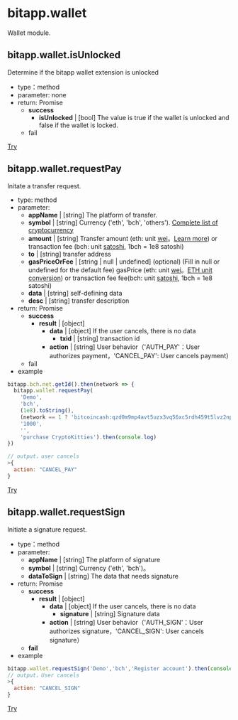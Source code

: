 # bitapp.wallet

Wallet module.

<!-- ## bitapp.wallet.requestUnlock

Request to unlock

- Type：method
- Parameter: 
  - appName Name of the application requesting the user to unlock the wallet
- Return: Promise
  - success
    - status | [string] When the unlock is successful，return to 'success'
  - fail

[Try](http://localhost:3001/playground?code=bitapp.wallet.requestunlock) -->

## bitapp.wallet.isUnlocked

Determine if the bitapp wallet extension is unlocked

- type：method
- parameter: none
- return: Promise
  - **success**
    - **isUnlocked** | [bool] The value is true if the wallet is unlocked and false if the wallet is locked.
  - fail

[Try](http://developer.bitapp.net/playground?code=bitapp.wallet.isunlocked)

## bitapp.wallet.requestPay

Initate a transfer request.

- type: method
- parameter: 
  - **appName** | [string] The platform of transfer.
  - **symbol** | [string] Currency ('eth', 'bch', 'others'). [Complete list of cryptocurrency](/en/append/#complete-list-of-cryptocurrency)
  - **amount** | [string] Transfer amount (eth: unit [wei](http://eth-converter.com/)。[Learn more](https://ethgasstation.info/)) or transaction fee (bch: unit [satoshi](https://en.bitcoin.it/wiki/Satoshi_(unit)), 1bch = 1e8 satoshi)
  - **to** | [string] transfer address
  - **gasPriceOrFee** | [string | null | undefined] (optional) (Fill in null or undefined for the default fee) gasPrice (eth: unit [wei](http://eth-converter.com/)。[ETH unit conversion](/en/append/#unit-conversion)) or transaction fee fee(bch: unit [satoshi](https://en.bitcoin.it/wiki/Satoshi_(unit)), 1bch = 1e8 satoshi) 
  - **data** | [string] self-defining data
  - **desc** | [string] transfer description
- return: Promise
  - **success**
    - **result** | [object]
      - **data** | [object] If the user cancels, there is no data
        - **txid** | [string] transaction id
      - **action** | [string] User behavior（'AUTH_PAY'：User authorizes payment，'CANCEL_PAY': User cancels payment）
  - fail
- example

```js
bitapp.bch.net.getId().then(network => {
  bitapp.wallet.requestPay(
    'Demo',
    'bch', 
    (1e8).toString(), 
    (network == 1 ? 'bitcoincash:qzd0m9mp4avt5uzx3vq56xc5rdh459t5lvz2npqhdg' : 'bchtest:qpwtjeu34nnu89yhk8hc853t0zt5fqwvc5x9spupsm'),
    '1000',
    '',
    'purchase CryptoKitties').then(console.log)
})

// output，user cancels
>{
  action: "CANCEL_PAY"
}
```


[Try](http://developer.bitapp.net/playground?code=bitapp.wallet.requestpay)

## bitapp.wallet.requestSign

Initiate a signature request.

- type：method
- parameter: 
  - **appName** | [string] The platform of signature
  - **symbol** | [string] Currency ('eth', 'bch')。
  - **dataToSign** | [string] The data that needs signature
- return: Promise
  - **success**
    - **result** | [object]
      - **data** | [object] If the user cancels, there is no data
        - **signature** | [string] Signature data
      - **action** | [string] User behavior（'AUTH_SIGN'：User authorizes signature，'CANCEL_SIGN': User cancels signature）
  - **fail**
- example

```js
bitapp.wallet.requestSign('Demo','bch','Register account').then(console.log)
// output，User cancels
>{
  action: "CANCEL_SIGN"
}
```

[Try](http://developer.bitapp.net/playground?code=bitapp.wallet.requestsign)